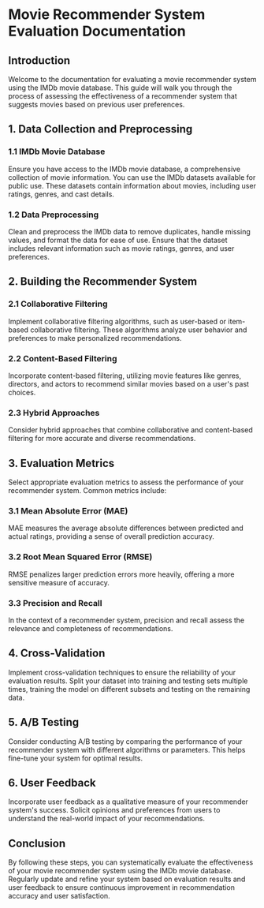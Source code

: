# Movie Recommender System Evaluation Documentation

## Introduction

Welcome to the documentation for evaluating a movie recommender system using the IMDb movie database. This guide will walk you through the process of assessing the effectiveness of a recommender system that suggests movies based on previous user preferences.

## 1. Data Collection and Preprocessing

### 1.1 IMDb Movie Database

Ensure you have access to the IMDb movie database, a comprehensive collection of movie information. You can use the IMDb datasets available for public use. These datasets contain information about movies, including user ratings, genres, and cast details.

### 1.2 Data Preprocessing

Clean and preprocess the IMDb data to remove duplicates, handle missing values, and format the data for ease of use. Ensure that the dataset includes relevant information such as movie ratings, genres, and user preferences.

## 2. Building the Recommender System

### 2.1 Collaborative Filtering

Implement collaborative filtering algorithms, such as user-based or item-based collaborative filtering. These algorithms analyze user behavior and preferences to make personalized recommendations.

### 2.2 Content-Based Filtering

Incorporate content-based filtering, utilizing movie features like genres, directors, and actors to recommend similar movies based on a user's past choices.

### 2.3 Hybrid Approaches

Consider hybrid approaches that combine collaborative and content-based filtering for more accurate and diverse recommendations.

## 3. Evaluation Metrics

Select appropriate evaluation metrics to assess the performance of your recommender system. Common metrics include:

### 3.1 Mean Absolute Error (MAE)

MAE measures the average absolute differences between predicted and actual ratings, providing a sense of overall prediction accuracy.

### 3.2 Root Mean Squared Error (RMSE)

RMSE penalizes larger prediction errors more heavily, offering a more sensitive measure of accuracy.

### 3.3 Precision and Recall

In the context of a recommender system, precision and recall assess the relevance and completeness of recommendations.

## 4. Cross-Validation

Implement cross-validation techniques to ensure the reliability of your evaluation results. Split your dataset into training and testing sets multiple times, training the model on different subsets and testing on the remaining data.

## 5. A/B Testing

Consider conducting A/B testing by comparing the performance of your recommender system with different algorithms or parameters. This helps fine-tune your system for optimal results.

## 6. User Feedback

Incorporate user feedback as a qualitative measure of your recommender system's success. Solicit opinions and preferences from users to understand the real-world impact of your recommendations.

## Conclusion

By following these steps, you can systematically evaluate the effectiveness of your movie recommender system using the IMDb movie database. Regularly update and refine your system based on evaluation results and user feedback to ensure continuous improvement in recommendation accuracy and user satisfaction.





